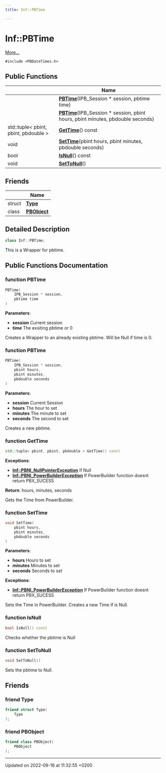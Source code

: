 ```yaml
---
title: Inf::PBTime

---
```


# Inf::PBTime



 [More...](#detailed-description)


`#include <PBDateTimes.h>`

## Public Functions

|                | Name           |
| -------------- | -------------- |
| | **[PBTime](/docs/doxygen/Classes/classInf_1_1PBTime.md#function-pbtime)**(IPB_Session * session, pbtime time) |
| | **[PBTime](/docs/doxygen/Classes/classInf_1_1PBTime.md#function-pbtime)**(IPB_Session * session, pbint hours, pbint minutes, pbdouble seconds) |
| std::tuple< pbint, pbint, pbdouble > | **[GetTime](/docs/doxygen/Classes/classInf_1_1PBTime.md#function-gettime)**() const |
| void | **[SetTime](/docs/doxygen/Classes/classInf_1_1PBTime.md#function-settime)**(pbint hours, pbint minutes, pbdouble seconds) |
| bool | **[IsNull](/docs/doxygen/Classes/classInf_1_1PBTime.md#function-isnull)**() const |
| void | **[SetToNull](/docs/doxygen/Classes/classInf_1_1PBTime.md#function-settonull)**() |

## Friends

|                | Name           |
| -------------- | -------------- |
| struct | **[Type](/docs/doxygen/Classes/classInf_1_1PBTime.md#friend-type)**  |
| class | **[PBObject](/docs/doxygen/Classes/classInf_1_1PBTime.md#friend-pbobject)**  |

## Detailed Description

```cpp
class Inf::PBTime;
```


This is a Wrapper for pbtime. 

## Public Functions Documentation

### function PBTime

```cpp
PBTime(
    IPB_Session * session,
    pbtime time
)
```


**Parameters**: 

  * **session** Current session 
  * **time** The exsiting pbtime or 0 


Creates a Wrapper to an already existing pbtime. Will be Null if time is 0.


### function PBTime

```cpp
PBTime(
    IPB_Session * session,
    pbint hours,
    pbint minutes,
    pbdouble seconds
)
```


**Parameters**: 

  * **session** Current Session 
  * **hours** The hour to set 
  * **minutes** The minute to set 
  * **seconds** The second to set 


Creates a new pbtime.


### function GetTime

```cpp
std::tuple< pbint, pbint, pbdouble > GetTime() const
```


**Exceptions**: 

  * **[Inf::PBNI_NullPointerException](/docs/doxygen/Classes/classInf_1_1PBNI__NullPointerException.md)** If Null 
  * **[Inf::PBNI_PowerBuilderException](/docs/doxygen/Classes/classInf_1_1PBNI__PowerBuilderException.md)** If PowerBuilder function doesnt return PBX_SUCESS 


**Return**: hours, minutes, seconds

Gets the Time from PowerBuilder.


### function SetTime

```cpp
void SetTime(
    pbint hours,
    pbint minutes,
    pbdouble seconds
)
```


**Parameters**: 

  * **hours** Hours to set 
  * **minutes** Minutes to set 
  * **seconds** Seconds to set


**Exceptions**: 

  * **[Inf::PBNI_PowerBuilderException](/docs/doxygen/Classes/classInf_1_1PBNI__PowerBuilderException.md)** If PowerBuilder function doesnt return PBX_SUCESS 


Sets the Time in PowerBuilder. Creates a new Time if is Null.


### function IsNull

```cpp
bool IsNull() const
```


Checks whether the pbtime is Null 


### function SetToNull

```cpp
void SetToNull()
```


Sets the pbtime to Null. 


## Friends

### friend Type

```cpp
friend struct Type(
    Type 
);
```


### friend PBObject

```cpp
friend class PBObject(
    PBObject 
);
```


-------------------------------

Updated on 2022-09-16 at 11:32:55 +0200